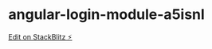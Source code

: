 # angular-login-module-a5isnl

[Edit on StackBlitz ⚡️](https://stackblitz.com/edit/angular-login-module-a5isnl)